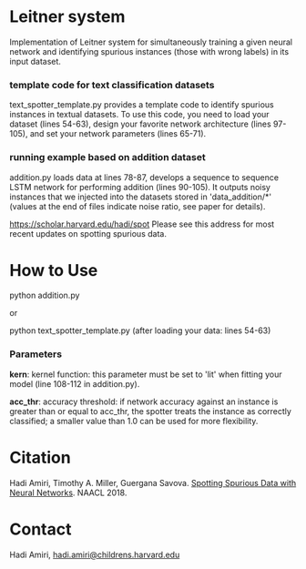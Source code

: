 # Leitner system 

Implementation of Leitner system for simultaneously training a given neural 
network and identifying spurious instances (those with wrong labels) in its 
input dataset. 

### template code for text classification datasets
text_spotter_template.py provides a template code to identify spurious 
instances in textual datasets. To use this code, you need to load your dataset 
(lines 54-63), design your favorite network architecture (lines 97-105), and 
set your network parameters (lines 65-71). 

### running example based on addition dataset
addition.py loads data at lines 78-87, develops a sequence to sequence 
LSTM network for performing addition (lines 90-105). It outputs noisy instances 
that we injected into the datasets stored in 'data_addition/*' (values at the 
end of files indicate noise ratio, see paper for details).

https://scholar.harvard.edu/hadi/spot
Please see this address for most recent updates on spotting spurious data. 

# How to Use
python addition.py

or 

python text_spotter_template.py (after loading your data: lines 54-63)

### Parameters 
**kern**: kernel function: this parameter must be set to 'lit' when fitting 
your model (line 108-112 in addition.py).
            
**acc_thr**: accuracy threshold: if network accuracy against an instance is greater 
than or equal to acc_thr, the spotter treats the instance as correctly classified; a 
smaller value than 1.0 can be used for more flexibility.



# Citation
Hadi Amiri, Timothy A. Miller, Guergana Savova. [Spotting Spurious Data with Neural Networks](http://aclweb.org/anthology/N18-1182). NAACL 2018. 

# Contact
Hadi Amiri, hadi.amiri@childrens.harvard.edu

